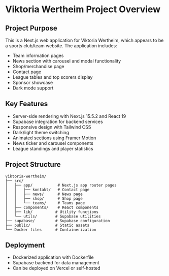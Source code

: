# Viktoria Wertheim Project Overview

## Project Purpose
This is a Next.js web application for Viktoria Wertheim, which appears to be a sports club/team website. The application includes:
- Team information pages
- News section with carousel and modal functionality
- Shop/merchandise page
- Contact page
- League tables and top scorers display
- Sponsor showcase
- Dark mode support

## Key Features
- Server-side rendering with Next.js 15.5.2 and React 19
- Supabase integration for backend services
- Responsive design with Tailwind CSS
- Dark/light theme switching
- Animated sections using Framer Motion
- News ticker and carousel components
- League standings and player statistics

## Project Structure
```
viktoria-wertheim/
├── src/
│   ├── app/           # Next.js app router pages
│   │   ├── kontakt/   # Contact page
│   │   ├── news/      # News page
│   │   ├── shop/      # Shop page
│   │   └── teams/     # Teams page
│   ├── components/    # React components
│   ├── lib/          # Utility functions
│   └── utils/        # Supabase utilities
├── supabase/         # Supabase configuration
├── public/           # Static assets
└── Docker files      # Containerization
```

## Deployment
- Dockerized application with Dockerfile
- Supabase backend for data management
- Can be deployed on Vercel or self-hosted
